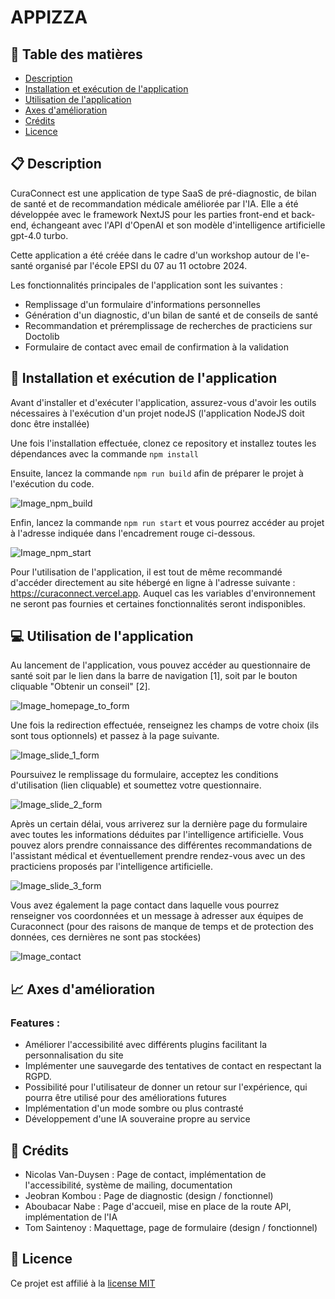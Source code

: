 # APPIZZA

## :pushpin: Table des matières
- [Description](#clipboard-description)
- [Installation et exécution de l'application](#hammer-installation-et-exécution-de-lapplication)
- [Utilisation de l'application](#computer-utilisation-de-lapplication)
- [Axes d'amélioration](#chart_with_upwards_trend-axes-damélioration)
- [Crédits](#handshake-crédits-5)
- [Licence](#memo-licence-6)

## :clipboard: Description
CuraConnect est une application de type SaaS de pré-diagnostic, de bilan de santé et de recommandation médicale améliorée par l'IA. Elle a été développée avec le framework NextJS pour les parties front-end et back-end, échangeant avec l'API d'OpenAI et son modèle d'intelligence artificielle gpt-4.0 turbo.

Cette application a été créée dans le cadre d'un workshop autour de l'e-santé organisé par l'école EPSI du 07 au 11 octobre 2024. 

Les fonctionnalités principales de l'application sont les suivantes :
- Remplissage d'un formulaire d'informations personnelles
- Génération d'un diagnostic, d'un bilan de santé et de conseils de santé
- Recommandation et préremplissage de recherches de practiciens sur Doctolib
- Formulaire de contact avec email de confirmation à la validation

## :hammer: Installation et exécution de l'application

Avant d'installer et d'exécuter l'application, assurez-vous d'avoir les outils nécessaires à l'exécution d'un projet nodeJS (l'application NodeJS doit donc être installée)

Une fois l'installation effectuée, clonez ce repository et installez toutes les dépendances avec la commande `npm install`

Ensuite, lancez la commande `npm run build` afin de préparer le projet à l'exécution du code.

![Image_npm_build](./docs/npm_build.png)

Enfin, lancez la commande `npm run start` et vous pourrez accéder au projet à l'adresse indiquée dans l'encadrement rouge ci-dessous.

![Image_npm_start](./docs/npm_start.png)

Pour l'utilisation de l'application, il est tout de même recommandé d'accéder directement au site hébergé en ligne à l'adresse suivante : https://curaconnect.vercel.app. Auquel cas les variables d'environnement ne seront pas fournies et certaines fonctionnalités seront indisponibles.


## :computer: Utilisation de l'application

Au lancement de l'application, vous pouvez accéder au questionnaire de santé soit par le lien dans la barre de navigation [1], soit par le bouton cliquable "Obtenir un conseil" [2]. 

![Image_homepage_to_form](./docs/homepage.png)

Une fois la redirection effectuée, renseignez les champs de votre choix (ils sont tous optionnels) et passez à la page suivante.

![Image_slide_1_form](./docs/slide_1_form.png)

Poursuivez le remplissage du formulaire, acceptez les conditions d'utilisation (lien cliquable) et soumettez votre questionnaire.

![Image_slide_2_form](./docs/slide_2_form.png)

Après un certain délai, vous arriverez sur la dernière page du formulaire avec toutes les informations déduites par l'intelligence artificielle. Vous pouvez alors prendre connaissance des différentes recommandations de l'assistant médical et éventuellement prendre rendez-vous avec un des practiciens proposés par l'intelligence artificielle.

![Image_slide_3_form](./docs/slide_3_form.png)

Vous avez également la page contact dans laquelle vous pourrez renseigner vos coordonnées et un message à adresser aux équipes de Curaconnect (pour des raisons de manque de temps et de protection des données, ces dernières ne sont pas stockées)

![Image_contact](./docs/contact.png)

## :chart_with_upwards_trend: Axes d'amélioration

### Features :
- Améliorer l'accessibilité avec différents plugins facilitant la personnalisation du site
- Implémenter une sauvegarde des tentatives de contact en respectant la RGPD.
- Possibilité pour l'utilisateur de donner un retour sur l'expérience, qui pourra être utilisé pour des améliorations futures
- Implémentation d'un mode sombre ou plus contrasté
- Développement d'une IA souveraine propre au service

## :handshake: Crédits

- Nicolas Van-Duysen : Page de contact, implémentation de l'accessibilité, système de mailing, documentation
- Jeobran Kombou : Page de diagnostic (design / fonctionnel) 
- Aboubacar Nabe : Page d'accueil, mise en place de la route API, implémentation de l'IA
- Tom Saintenoy : Maquettage, page de formulaire (design / fonctionnel)  

## :memo: Licence

Ce projet est affilié à la [license MIT](./LICENCE)
